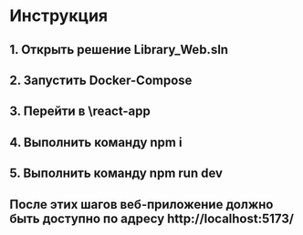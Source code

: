 <h1>Инструкция</h1>
<h2>1. Открыть решение Library_Web.sln</h2>
<h2>2. Запустить Docker-Compose</h2>
<h2>3. Перейти в \react-app</h2>
<h2>4. Выполнить команду npm i</h2>
<h2>5. Выполнить команду npm run dev</h2>
<h2>После этих шагов веб-приложение должно быть доступно по адресу http://localhost:5173/</h2>
